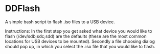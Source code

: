 # DDFlash
A simple bash script to flash .iso files to a USB device.

Instructions:
In the first step you get asked what device you would like to flash
(/dev/sdb;sdc;sdd) are the defaults (these are the most common locations for USB
devices to be mounted). Secondly a file choosing dialog should pop up, in which
you select the .iso file that you would like to flash.
